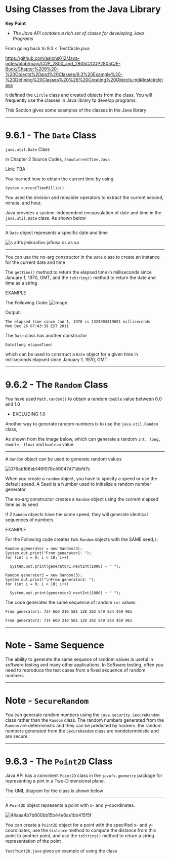 # Using Classes from the Java Library
**Key Point**
- _The Java API contains a rich set of classe for developing Java Programs_

From going back to 9.3 < TestCircle.java

https://github.com/aalons012/Java-notes/blob/main/COP_2800_and_2805C/COP2805C/E-Book/Chapter%209%20-%20Objects%20and%20Classes/9.3%20Example%20-%20Defining%20Classes%20%26%20Creating%20Objects.md#testcirclejava

it defined the ```Circle``` class and created objects from the class. You will frequently use the classes in Java library tp develop programs.

This Section gives some examples of the classes in the Java library

--------------------------------------------------------------------
# 9.6.1 - The ```Date``` Class
```java.util.Date``` Class

In Chapter 2 Source Codes, ```ShowCurrentTime.Java```

Link: TBA

You learned how to obtain the current time by using 
```
System.currentTimeMillis()
```
You used the division and remaider operators to extract the current second, minute, and hour.

Java provides a system-independent encapsulation of date and time in the ```java.util.Date``` class. As shown below

--------------------------
A ```Date``` object represents a specific date and time

![s adfs jmikoafios jafiosa os  as sa](https://github.com/user-attachments/assets/94ed543d-b1f7-42f1-b0a8-b5c21c7a4477)

------------------
You can use the no-arg constructor in the ```Date``` class to create an instance for the current date and time

The ```getTime()``` method to return the elapsed time in milliseconds since January 1, 1970, GMT, and the ```toString()``` method to return the date and time as a string

EXAMPLE

The Following Code:
![image](https://github.com/user-attachments/assets/99bd7d83-5e30-4676-b111-75f84870f3f9)

Output:
```
The elapsed time since Jan 1, 1970 is 1324903419651 milliseconds
Mon Dec 26 07:43:39 EST 2011
```
The ```Date``` class has another constructor
```
Date(long elapseTime)
```
which can be used to construct a ```Date``` object for a given time in milliseconds elapsed since January 1, 1970, GMT

----------------------------------------
# 9.6.2 - The ```Random``` Class
You have used ```Math.random()``` to obtain a random ```double``` value between 0.0 and 1.0
- EXCLUDING 1.0

Another way to generate random numbers is to use the ```java.util.Random``` class, 

As shown from the image below, which can generate a random ```int, long, double, float``` and ```boolean``` value.

----------------------------------
A ```Random``` object can be used to generate random values

![076ab168eb146f078c49047d71dbfd7c](https://github.com/user-attachments/assets/eeeae18b-8d6b-466e-af1b-5c49eb4ac547)

When you create a ```random``` object, you have to specify a speed or use the default speed. A Seed is a Number used to initialize a random number generator

The no-arg constructor creates a ```Random``` object using the current elapsed time as its seed

If 2 ```Random``` objects have the same speed, they will generate identical sequences of numbers

EXAMPLE

For the Following code creates two ```Random``` objects with the SAME seed,```3```:
```
Random ggenerator = new Random(3);
System.out.print("From generator1: ");
for (int i = 0; i < 10; i++)

  System.out.print(generator1.nextInt(1000) + " ");

Random generator2 = new Random(3);
System.out.print("\nFrom generator2: ");
for (int i = 0; i < 10; i++)

  System.out.print(generator2.nextInt(1000) + " ");
```
The code generates the same sequence of random ```int``` values:
```
From generator1: 734 660 210 581 128 202 549 564 459 961

From generator2: 734 660 210 581 128 202 549 564 459 961
```
-------------------------
# Note - Same Sequence
The ability to generate the same sequece of random values is useful in software testing and many other applications. In Software testing, often you need to reproduce the test cases from a fixed sequence of random numbers

--------------------------
# Note - ```SecureRandom```
You can generate random numbers using the ```java.security.SecureRandom``` class rather than the ```Random``` class. The random numbers generated from the ```Random``` are deterministic and they can be predicted by hackers. the random numbers generated from the ```SecureRandom``` class are nondeterministic and are secure.

-----------------------
# 9.6.3 - The ```Point2D``` Class
Java API has a convinient ```Point2D``` class in the ```javafx.geometry``` package for representing a pint in a Two-Dimensional plane.

The UML diagram for the class is shown below

------------------------------------------------
A ```Point2D``` object represents a point with x- and y-coordinates.

![44aaa4b7b800bb15b44e6ae1bb415f5f](https://github.com/user-attachments/assets/b9e94852-2d6e-4bb1-8272-6348cb7bc4b2)

You can create a ```Point2D``` object for a point with the specified x- and y-coordinates, use the ```distance``` method to compute the distance from this point to another point, and use the ```toString()``` method to return a string representation of the point

```TestPoint2D.java``` gives an example of using the class

